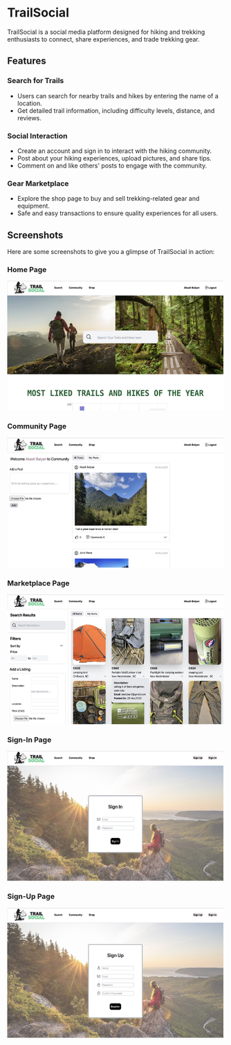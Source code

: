 # TrailSocial  

TrailSocial is a social media platform designed for hiking and trekking enthusiasts to connect, share experiences, and trade trekking gear.  

## Features  

### Search for Trails  
- Users can search for nearby trails and hikes by entering the name of a location.  
- Get detailed trail information, including difficulty levels, distance, and reviews.  

### Social Interaction  
- Create an account and sign in to interact with the hiking community.  
- Post about your hiking experiences, upload pictures, and share tips.  
- Comment on and like others' posts to engage with the community.  

### Gear Marketplace  
- Explore the shop page to buy and sell trekking-related gear and equipment.  
- Safe and easy transactions to ensure quality experiences for all users.  

## Screenshots  

Here are some screenshots to give you a glimpse of TrailSocial in action:  

### Home Page  
<img src="Frontend/src/assets/readmeImages/home.jpg" alt="Sign-In Page" width="500" height="300"> 

### Community Page  
<img src="Frontend/src/assets/readmeImages/community.jpg" alt="Sign-In Page" width="500" height="300"> 

### Marketplace Page  
<img src="Frontend/src/assets/readmeImages/marketplace.jpg" alt="Sign-In Page" width="500" height="300">

### Sign-In Page  
<img src="Frontend/src/assets/readmeImages/signin.jpg" alt="Sign-In Page" width="500" height="300">


### Sign-Up Page  
<img src="Frontend/src/assets/readmeImages/signup.jpg" alt="Sign-In Page" width="500" height="300"> 


